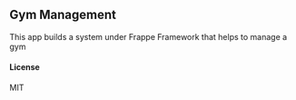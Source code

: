 ## Gym Management

This app builds a system under Frappe Framework that helps to manage a gym

#### License

MIT